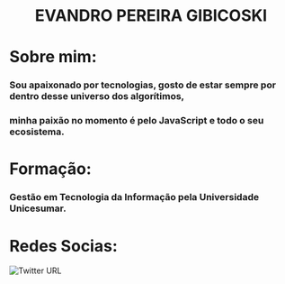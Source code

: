 <div align="center">
  <h1><strong>EVANDRO PEREIRA GIBICOSKI</strong></h1>
</div>

# Sobre mim:
### Sou apaixonado por tecnologias, gosto de estar sempre por dentro desse universo dos algorítimos, 
### minha paixão no momento é pelo JavaScript e todo o seu ecosistema.

# Formação:
### Gestão em Tecnologia da Informação pela Universidade Unicesumar.

# Redes Socias:

![Twitter URL](https://img.shields.io/twitter/url?url=https%3A%2F%2Ftwitter.com%2Fgibify_official)
